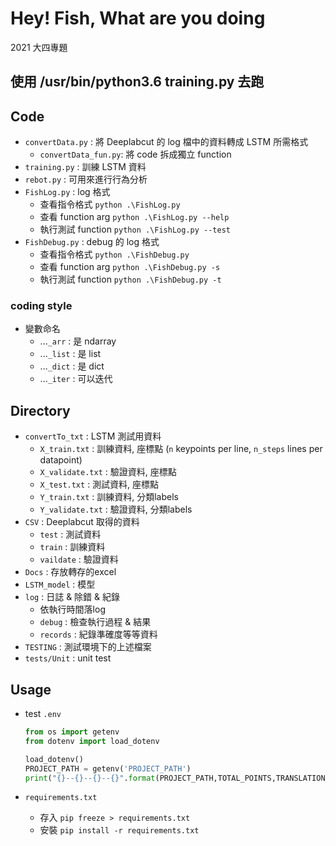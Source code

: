 # Hey! Fish,  What are you doing
2021 大四專題

## 使用 /usr/bin/python3.6 training.py 去跑

## Code
+ `convertData.py` : 將 Deeplabcut 的 log 檔中的資料轉成 LSTM 所需格式
    + `convertData_fun.py`: 將 code 拆成獨立 function
+ `training.py` : 訓練 LSTM 資料
+ `rebot.py` : 可用來進行行為分析
+ `FishLog.py` : log 格式
    + 查看指令格式 `python .\FishLog.py`
    + 查看 function arg `python .\FishLog.py --help`
    + 執行測試 function `python .\FishLog.py --test`
+ `FishDebug.py` : debug 的 log 格式
    + 查看指令格式 `python .\FishDebug.py`
    + 查看 function arg `python .\FishDebug.py -s`
    + 執行測試 function `python .\FishDebug.py -t`

### coding style
+ 變數命名
    + ...`_arr` : 是 ndarray
    + ...`_list` : 是 list
    + ...`_dict` : 是 dict
    + ...`_iter` : 可以迭代


## Directory
+ `convertTo_txt` : LSTM 測試用資料
    + `X_train.txt` : 訓練資料, 座標點 (`n` keypoints per line, `n_steps` lines per datapoint)
    + `X_validate.txt` : 驗證資料, 座標點
    + `X_test.txt`  : 測試資料, 座標點
    + `Y_train.txt` : 訓練資料, 分類labels
    + `Y_validate.txt` : 驗證資料, 分類labels
+ `CSV` : Deeplabcut 取得的資料
    + `test` : 測試資料
    + `train` : 訓練資料
    + `vaildate` : 驗證資料
+ `Docs` : 存放轉存的excel
+ `LSTM_model` : 模型
+ `log` : 日誌 & 除錯 & 紀錄
    + 依執行時間落log
    + `debug` : 檢查執行過程 & 結果
    + `records` : 紀錄準確度等等資料
+ `TESTING` : 測試環境下的上述檔案
+ `tests/Unit` : unit test



## Usage
+ test `.env`
    ```python
    from os import getenv
    from dotenv import load_dotenv

    load_dotenv()
    PROJECT_PATH = getenv('PROJECT_PATH')
    print("{}--{}--{}--{}".format(PROJECT_PATH,TOTAL_POINTS,TRANSLATION_POINT,MIRROR_POINT))
    ```

+ `requirements.txt`
    + 存入 `pip freeze > requirements.txt`
    + 安裝 `pip install -r requirements.txt`